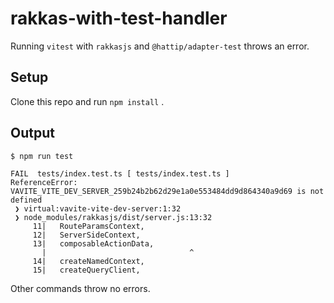 # rakkas-with-test-handler

Running `vitest` with `rakkasjs` and `@hattip/adapter-test` throws an error.

## Setup

Clone this repo and run `npm install` .

## Output

```shell-session
$ npm run test

FAIL  tests/index.test.ts [ tests/index.test.ts ]
ReferenceError: VAVITE_VITE_DEV_SERVER_259b24b2b62d29e1a0e553484dd9d864340a9d69 is not defined
 ❯ virtual:vavite-vite-dev-server:1:32
 ❯ node_modules/rakkasjs/dist/server.js:13:32
     11|   RouteParamsContext,
     12|   ServerSideContext,
     13|   composableActionData,
       |                                ^
     14|   createNamedContext,
     15|   createQueryClient,

```

Other commands throw no errors.
